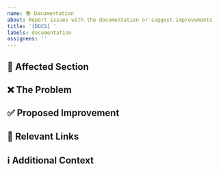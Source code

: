 ```yaml
---
name: 📚 Documentation
about: Report issues with the documentation or suggest improvements
title: '[DOCS] '
labels: documentation
assignees: ''
---
```


## 📄 Affected Section

<!-- Which part of the documentation needs attention? (e.g., README, Wiki, code comments) -->

## ❌ The Problem

<!-- Describe what is missing, incorrect, or confusing -->

## ✅ Proposed Improvement

<!-- How could the documentation be improved? -->

## 📍 Relevant Links

<!-- If possible, add links to the specific files or sections -->

## ℹ️ Additional Context

<!-- Any other information that might help improve the documentation -->

